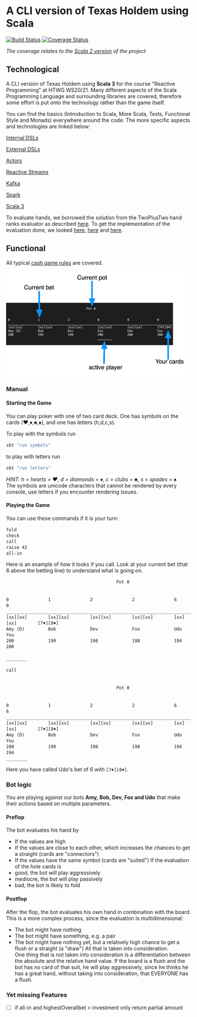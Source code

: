 # A CLI version of Texas Holdem using Scala
 
[![Build Status](https://travis-ci.com/Robert-Nickel/scala-texas-holdem.svg?branch=master)](https://travis-ci.com/Robert-Nickel/scala-texas-holdem)
[![Coverage Status](https://coveralls.io/repos/github/Robert-Nickel/scala-texas-holdem/badge.svg?branch=master)](https://coveralls.io/github/Robert-Nickel/scala-texas-holdem?branch=master)
 
*The coverage relates to the [Scala 2 version](https://github.com/Robert-Nickel/scala-texas-holdem/tree/scala2.13) of the project*

## Technological
A CLI version of Texas Holdem using **Scala 3** for the course "Reactive Programming" at HTWG WS20/21. Many different aspects of the Scala Programming Language and surrounding libraries are covered, therefore some effort is put onto the technology rather than the game itself.

You can find the basics (Introduction to Scala, More Scala, Tests, Functional Style and Monads) everywhere around the code. The more specific aspects and technologies are linked below:  

[Internal DSLs](https://github.com/Robert-Nickel/scala-texas-holdem/tree/master/src/main/scala/poker/dsl)

[External DSLs](https://github.com/Robert-Nickel/scala-texas-holdem/blob/scala2.13/src/main/scala/poker/dsl/HandHistoryParser.scala)

[Actors](https://github.com/Robert-Nickel/scala-texas-holdem/tree/kafka/src/main/scala/poker/actor)

[Reactive Streams](https://github.com/Robert-Nickel/scala-texas-holdem/blob/kafka/src/main/scala/poker/stream/EquityCalculator.scala)

[Kafka](https://github.com/Robert-Nickel/scala-texas-holdem/tree/kafka)

[Spark](https://github.com/Robert-Nickel/scala-texas-holdem/tree/spark)

[Scala 3](https://github.com/Robert-Nickel/scala-texas-holdem/tree/master)

To evaluate hands, we borrowed the solution from the TwoPlusTwo hand ranks evaluator as described [here](https://web.archive.org/web/20111103160502/http://www.codingthewheel.com/archives/poker-hand-evaluator-roundup#2p2).
To get the implementation of the evaluation done, we looked [here](https://github.com/chenosaurus/poker-evaluator), [here](https://github.com/LativDeveloper/PokerGym) and [here](https://github.com/tommy-a/zetebot/blob/master/src/tools/TwoPlusTwo.java).

## Functional
All typical [cash game rules](https://www.pokerlistings.com/poker-rules-texas-holdem) are covered.  

![](board.png)

### Manual
#### Starting the Game
You can play poker with one of two card deck. One has symbols on the cards (♥,♦,♣,♠), and one has letters (h,d,c,s).

To play with the symbols run  
```bash
sbt "run symbols"
```  
to play with letters run  
```bash
sbt "run letters"
```  
*HINT: h = hearts = ♥, d = diamonds = ♦, c = clubs = ♣, s = spades = ♠*  
The symbols are unicode characters that cannot be rendered by every console, use letters if you encounter rendering issues.

#### Playing the Game
You can use these commands if it is your turn:
```
fold
check
call
raise 42
all-in
```
Here is an example of how it looks if you call. Look at your current bet (that 6 above the betting line) to understand what is going on.
```
                                          Pot 0
                                            

0               1               2               2               6               0               
________________________________________________________________________________________
[xx][xx]        [xx][xx]        [xx][xx]        [xx][xx]        [xx][xx]        [7♦][8♦]        
Amy (D)         Bob             Dev             Fox             Udo             You             
200             199             198             198             194             200             
                                                                                ________

call


                                          Pot 0
                                            

0               1               2               2               6               6               
________________________________________________________________________________________
[xx][xx]        [xx][xx]        [xx][xx]        [xx][xx]        [xx][xx]        [7♦][8♦]        
Amy (D)         Bob             Dev             Fox             Udo             You             
200             199             198             198             194             194             
________

```
Here you have called Udo's bet of 6 with `[7♦][8♦]`.

### Bot logic
You are playing against our bots **Amy, Bob, Dev, Fox and Udo** that make their actions based on multiple parameters.
#### Preflop
The bot evaluates his hand by
- If the values are high
- If the values are close to each other, which increases the chances to get a straight (cards are "connectors")
- If the values have the same symbol (cards are "suited")
If the evaluation of the hole cards is
- good, the bot will play aggressively
- mediocre, the bot will play passively
- bad, the bot is likely to fold
#### Postflop
After the flop, the bot evaluates his own hand in combination with the board. This is a more complex process, since the evaluation is multidimensional:
- The bot might have nothing
- The bot might have something, e.g. a pair
- The bot might have nothing yet, but a relatively high chance to get a flush or a straight (a "draw")
All that is taken into consideration.  
One thing that is not taken into consideration is a differentiation between the absolute and the relative hand value.
If the board is a flush and the bot has no card of that suit, he will play aggressively, since he thinks he has a great hand, without taking into consideration, that EVERYONE has a flush.


### Yet missing Features
- [ ] if all-in and highestOverallbet > investment only return partial amount